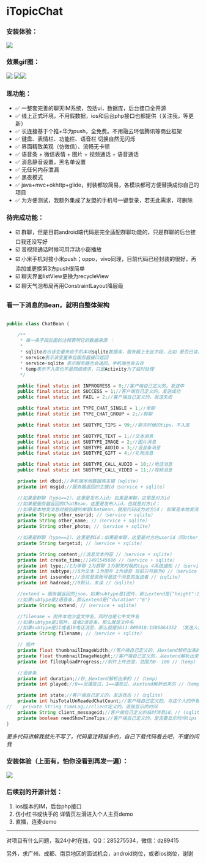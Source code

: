 # iTopicChat

### 安装体验：
<img src="http://qiniu.itopic.com.cn/itopicchat_11.0.png">

### 效果gif图：
![](http://qiniu.itopic.com.cn/chat1_final.gif)
![](http://qiniu.itopic.com.cn/chat4.gif)![](http://qiniu.itopic.com.cn/chat5_small.gif)
### 现功能：

- ✅ 一整套完善的聊天IM系统，包括ui，数据库，后台接口全开源
- ✅ 线上正式环境，不用假数据，ios和后台php接口也都提供（关注我，等更新）
- ✅ 长连接基于个推+华为push，全免费。不用融云环信腾讯等商业框架
- ✅ 键盘、表情栏、功能栏、语音栏 切换自然无闪烁
- ✅ 界面精致美观（仿微信）、流畅无卡顿
- ✅ 语音条 + 微信表情 + 图片 + 视频通话 + 语音通话
- ✅ 消息静音设置，黑名单设置
- ✅ 无任何内存泄漏
- ✅ 黑夜模式
- ✅ java+mvc+okhttp+glide，封装都较简易，各模块都可方便替换成你自己的项目
- ✅ 为方便测试，我额外集成了友盟的手机号一键登录，若无此需求，可删除

### 待完成功能：

- ☑️ 群聊，但是目前android端代码是完全适配群聊功能的，只是群聊的后台接口我还没写好
- ☑️ 音视频通话时候可用浮动小窗播放
- ☑️ 小米手机对接小米push；oppo，vivo同理，目前代码已经封装的很好，再添加或更换第3方push很简单
- ☑️ 聊天界面listView更换为recycleView
- ☑️ 聊天气泡布局再用ConstraintLayout降层级


### 看一下消息的Bean，就明白整体架构
```java

public class ChatBean {

    /**
     * 每一条字段后面的注释表明它的数据来源 ：
     *
     * sqlite表示该变量来自手机本地sqlite数据库，服务器上无此字段，比如 是否已读，是否发送成功
     * service表示该变量来自服务器接口返回
     * service+sqlite 表示服务器也会返回，手机端也会去存
     * temp表示不入库也不是网络请求，只是Activity为了临时处理
     */

    public final static int INPROGRESS = 0;//客户端自己定义的。发送中
    public final static int SUCCESS = 1;//客户端自己定义的。发送成功
    public final static int FAIL = 2;//客户端自己定义的。发送失败

    public final static int TYPE_CHAT_SINGLE = 1;//单聊
    public final static int TYPE_CHAT_GROUP = 2;//群聊

    public final static int SUBTYPE_TIPS = 99;//聊天时候的tips，不入库

    public final static int SUBTYPE_TEXT = 1;//文本消息
    public final static int SUBTYPE_IMAGE = 2;//图片消息
    public final static int SUBTYPE_AUDIO = 3;//语音条消息
    public final static int SUBTYPE_GIFT = 4;//礼物消息

    public final static int SUBTYPE_CALL_AUDIO = 10;//电话消息
    public final static int SUBTYPE_CALL_VIDEO = 11;//视频消息

    private int dbid;//手机端本地数据库主键（sqlite）
    private int msgid;//服务器返回的主键id（service + sqlite）

    //如果是群聊（type==2），这里是发布人id; 如果是单聊，这里是对方id
    //如果是服务器返回的ChatBean，这里是发布人id，也就是对方id；
    //如果是本地发消息时候创建的单聊ChatBean，就用代码设为对方id； 如果是本地发消息时候创建的群聊ChatBean，就用代码设为自己
    private String other_userid; //（service + sqlite）
    private String other_name; //（service + sqlite）
    private String other_photo; //（service + sqlite）

    //如果是群聊（type==2），这里是群id；如果是单聊，这里是对方的userid（同other_userid）
    private String targetid; //（service + sqlite）

    private String content;//消息文本内容 //（service + sqlite）
    private int create_time;//1491545686 //（service + sqlite）
    private int type;//1为单聊 2为群聊 3为聊天时候的tips 4系统通知 //（service + sqlite）
    private int subtype;//0为文本 1为图片 2为语音 目前只可能为0 //（service + sqlite）
    private int issender;//当前登录账号是这个消息的发送者 //（sqlite）
    private int hadread;//0默认，未读 //（sqlite）

    //extend = 服务器返回的json，如果subtype是1图片，那么extend是{"height":2340,"width":1080}
    //如果subtype是2语音条，那么extend是{"duration":"6"}
    private String extend; //（service + sqlite）

    //filename = 附件本地沙盒文件名，同时也是七牛文件名
    //如果subtype是1图片，或者2语音条，那么就是文件名
    //如果subtype是11或者10电话消息，那么就是1611:800018:1586864352 （发送人id:接受人id:时间戳）
    private String filename; //（service + sqlite）

    // 图片
    private float thumbnailImageWidth;//客户端自己定义的，从extend解析出来的图片宽 //（temp)
    private float thumbnailImageHeight;//客户端自己定义的，从extend解析出来的图片高 //（temp)
    private int fileUploadProgress;//附件上传进度，范围为0--100 //（temp)

    //语音条
    private int duration;//秒,从extend解析出来的 //（temp)
    private int played;//0==没播放过，1==播放过，从extend解析出来的 //（temp)

    private int state;//客户端自己定义的。发送状态 //（sqlite)
    private int hisTotalUnReadedChatCount;//客户端自己定义的。与这个人的所有的未读消息数量 // (temp)
//    private String timeLag;//client定义的。直接显示的时间
    private String client_messageid;//客户端自己定义的临时消息id。// (sqlite)
    private boolean needShowTimeTips;//客户端自己定义的。是否要显示时间tips //（temp)
}

```

_更多代码讲解我就先不写了，代码里注释挺多的，自己下载代码看去吧，不懂的问我_

### 安装体验（上面有，怕你没看到再发一遍）：
<img src="http://qiniu.itopic.com.cn/itopicchat_11.0.png">

### 后续别的开源计划：
1. ios版本的IM，后台php接口
2. 仿小红书或快手的 详情页左滑进入个人主页demo
3. 直播，连麦demo

___

对项目有什么问题，我24小时在线，QQ：285275534，微信：dz89415

另外，求广州、成都、南京地区的面试机会，android岗位，或者ios岗位，谢谢

